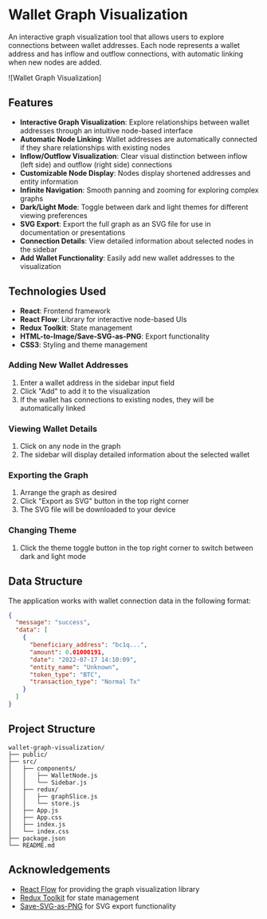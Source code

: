 # Wallet Graph Visualization

An interactive graph visualization tool that allows users to explore connections between wallet addresses. Each node represents a wallet address and has inflow and outflow connections, with automatic linking when new nodes are added.

![Wallet Graph Visualization]

## Features

- **Interactive Graph Visualization**: Explore relationships between wallet addresses through an intuitive node-based interface
- **Automatic Node Linking**: Wallet addresses are automatically connected if they share relationships with existing nodes
- **Inflow/Outflow Visualization**: Clear visual distinction between inflow (left side) and outflow (right side) connections
- **Customizable Node Display**: Nodes display shortened addresses and entity information
- **Infinite Navigation**: Smooth panning and zooming for exploring complex graphs
- **Dark/Light Mode**: Toggle between dark and light themes for different viewing preferences
- **SVG Export**: Export the full graph as an SVG file for use in documentation or presentations
- **Connection Details**: View detailed information about selected nodes in the sidebar
- **Add Wallet Functionality**: Easily add new wallet addresses to the visualization

## Technologies Used

- **React**: Frontend framework
- **React Flow**: Library for interactive node-based UIs
- **Redux Toolkit**: State management
- **HTML-to-Image/Save-SVG-as-PNG**: Export functionality
- **CSS3**: Styling and theme management

### Adding New Wallet Addresses

1. Enter a wallet address in the sidebar input field
2. Click "Add" to add it to the visualization
3. If the wallet has connections to existing nodes, they will be automatically linked

### Viewing Wallet Details

1. Click on any node in the graph
2. The sidebar will display detailed information about the selected wallet

### Exporting the Graph

1. Arrange the graph as desired
2. Click "Export as SVG" button in the top right corner
3. The SVG file will be downloaded to your device

### Changing Theme

1. Click the theme toggle button in the top right corner to switch between dark and light mode

## Data Structure

The application works with wallet connection data in the following format:

```json
{
  "message": "success",
  "data": [
    {
      "beneficiary_address": "bc1q...",
      "amount": 0.01000191,
      "date": "2022-07-17 14:10:09",
      "entity_name": "Unknown",
      "token_type": "BTC",
      "transaction_type": "Normal Tx"
    }
  ]
}
```

## Project Structure

```
wallet-graph-visualization/
├── public/
├── src/
│   ├── components/
│   │   ├── WalletNode.js
│   │   └── Sidebar.js
│   ├── redux/
│   │   ├── graphSlice.js
│   │   └── store.js
│   ├── App.js
│   ├── App.css
│   ├── index.js
│   └── index.css
├── package.json
└── README.md
```

## Acknowledgements

- [React Flow](https://reactflow.dev/) for providing the graph visualization library
- [Redux Toolkit](https://redux-toolkit.js.org/) for state management
- [Save-SVG-as-PNG](https://github.com/exupero/saveSvgAsPng) for SVG export functionality

